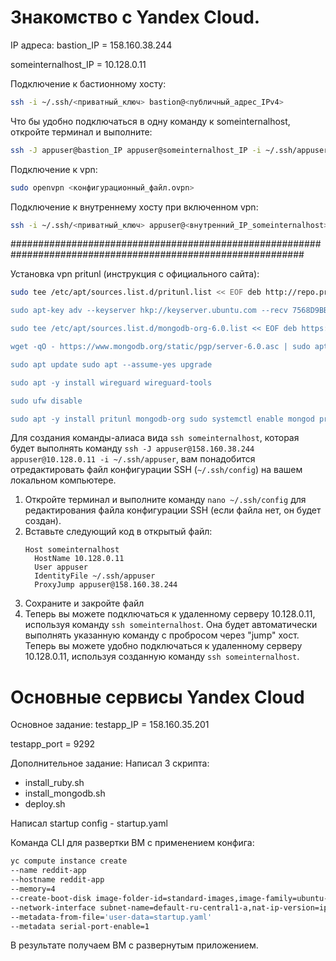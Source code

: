 # Знакомство с Yandex Cloud.
IP адреса:
bastion_IP = 158.160.38.244

someinternalhost_IP = 10.128.0.11

Подключение к бастионному хосту:
```bash
ssh -i ~/.ssh/<приватный_ключ> bastion@<публичный_адрес_IPv4>
```

Что бы удобно подключаться в одну команду к someinternalhost, откройте терминал и выполните:
```bash
ssh -J appuser@bastion_IP appuser@someinternalhost_IP -i ~/.ssh/appuser
```

Подключение к vpn:
```bash
sudo openvpn <конфигурационный_файл.ovpn>
```

Подключение к внутреннему хосту при включенном vpn:
```bash
ssh -i ~/.ssh/<приватный_ключ> appuser@<внутренний_IP_someinternalhost>
```

#############################################################################################################

Установка vpn pritunl (инструкция с официального сайта):
```bash
sudo tee /etc/apt/sources.list.d/pritunl.list << EOF deb http://repo.pritunl.com/stable/apt jammy main EOF

sudo apt-key adv --keyserver hkp://keyserver.ubuntu.com --recv 7568D9BB55FF9E5287D586017AE645C0CF8E292A

sudo tee /etc/apt/sources.list.d/mongodb-org-6.0.list << EOF deb https://repo.mongodb.org/apt/ubuntu jammy/mongodb-org/6.0 multiverse EOF

wget -qO - https://www.mongodb.org/static/pgp/server-6.0.asc | sudo apt-key add -

sudo apt update sudo apt --assume-yes upgrade

sudo apt -y install wireguard wireguard-tools

sudo ufw disable

sudo apt -y install pritunl mongodb-org sudo systemctl enable mongod pritunl sudo systemctl start mongod pritunl
```

Для создания команды-алиаса вида `ssh someinternalhost`, которая будет выполнять команду `ssh -J appuser@158.160.38.244 appuser@10.128.0.11 -i ~/.ssh/appuser`, вам понадобится отредактировать файл конфигурации SSH (`~/.ssh/config`) на вашем локальном компьютере.
1. Откройте терминал и выполните команду `nano ~/.ssh/config` для редактирования файла конфигурации SSH (если файла нет, он будет создан).
2. Вставьте следующий код в открытый файл:
    ```
    Host someinternalhost
      HostName 10.128.0.11
      User appuser
      IdentityFile ~/.ssh/appuser
      ProxyJump appuser@158.160.38.244
    ```
3. Сохраните и закройте файл
4. Теперь вы можете подключаться к удаленному серверу 10.128.0.11, используя команду `ssh someinternalhost`. Она будет автоматически выполнять указанную команду с пробросом через "jump" хост.
Теперь вы можете удобно подключаться к удаленному серверу 10.128.0.11, используя созданную команду `ssh someinternalhost`.


# Основные сервисы Yandex Cloud
Основное задание:
testapp_IP = 158.160.35.201

testapp_port = 9292

Дополнительное задание:
Написал 3 скрипта:
- install_ruby.sh
- install_mongodb.sh
- deploy.sh

Написал startup config - startup.yaml

Команда CLI для развертки ВМ с применением конфига:

```bash
yc compute instance create
--name reddit-app
--hostname reddit-app
--memory=4
--create-boot-disk image-folder-id=standard-images,image-family=ubuntu-1604-lts,size=10GB
--network-interface subnet-name=default-ru-central1-a,nat-ip-version=ipv4
--metadata-from-file='user-data=startup.yaml'
--metadata serial-port-enable=1
```

В результате получаем ВМ с развернутым приложением.
